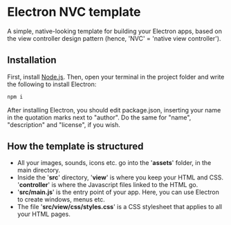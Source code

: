 # Electron NVC template

A simple, native-looking template for building your Electron apps, based on the view controller design pattern (hence, 'NVC' = 'native view controller').

## Installation

First, install [Node.js](https://nodejs.org/). Then, open your terminal in the project folder and write the following to install Electron:
```bash
npm i
```
After installing Electron, you should edit package.json, inserting your name in the quotation marks next to "author". Do the same for "name", "description" and "license", if you wish.


## How the template is structured

* All your images, sounds, icons etc. go into the '**assets**' folder, in the main directory. 
* Inside the '**src**' directory, '**view**' is where you keep your HTML and CSS. '**controller**' is where the Javascript files linked to the HTML go.
* '**src/main.js**' is the entry point of your app. Here, you can use Electron to create windows, menus etc.
* The file '**src/view/css/styles.css**' is a CSS stylesheet that applies to all your HTML pages. 
